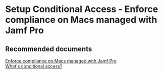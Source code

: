 <properties
	pageTitle="Setup Conditional Access - Enforce compliance on Macs managed with Jamf Pro"
	description="Setup Conditional Access - Enforce compliance on Macs managed with Jamf Pro"
	service="microsoft.intune"
	resource="intune"
	authors="mackie1604"
	displayOrder=""
	selfHelpType="generic"
	supportTopicIds="32599631"
	resourceTags=""
	productPesIds="15584"
	cloudEnvironments="public"
/>

# Setup Conditional Access - Enforce compliance on Macs managed with Jamf Pro

## **Recommended documents**

[Enforce compliance on Macs managed with Jamf Pro](https://docs.microsoft.com/intune/conditional-access-assign-jamf)<br>
[What's conditional access?](https://docs.microsoft.com/intune/conditional-access)<br>






